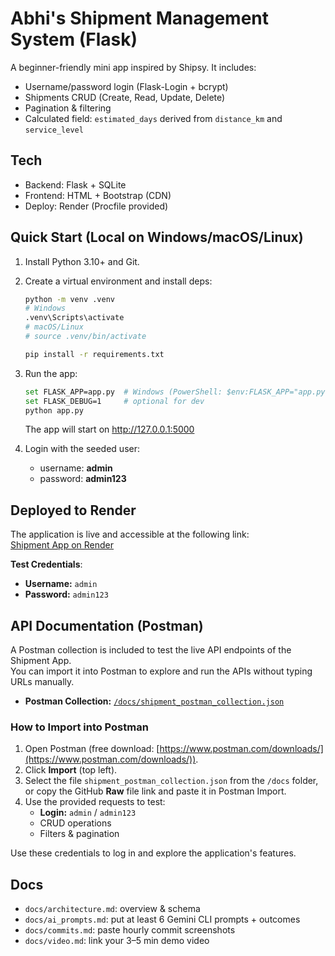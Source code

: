 # Abhi's Shipment Management System (Flask)

A beginner-friendly mini app inspired by Shipsy. It includes:
- Username/password login (Flask-Login + bcrypt)
- Shipments CRUD (Create, Read, Update, Delete)
- Pagination & filtering
- Calculated field: `estimated_days` derived from `distance_km` and `service_level`

## Tech
- Backend: Flask + SQLite
- Frontend: HTML + Bootstrap (CDN)
- Deploy: Render (Procfile provided)

## Quick Start (Local on Windows/macOS/Linux)
1. Install Python 3.10+ and Git.
2. Create a virtual environment and install deps:
   ```bash
   python -m venv .venv
   # Windows
   .venv\Scripts\activate
   # macOS/Linux
   # source .venv/bin/activate

   pip install -r requirements.txt
   ```
3. Run the app:
   ```bash
   set FLASK_APP=app.py  # Windows (PowerShell: $env:FLASK_APP="app.py")
   set FLASK_DEBUG=1     # optional for dev
   python app.py
   ```
   The app will start on http://127.0.0.1:5000

4. Login with the seeded user:
   - username: **admin**
   - password: **admin123**


## Deployed to Render

The application is live and accessible at the following link:  
[Shipment App on Render](https://abhi-shipment-app.onrender.com/)

**Test Credentials**:  
- **Username:** `admin`  
- **Password:** `admin123`  

## API Documentation (Postman)

A Postman collection is included to test the live API endpoints of the Shipment App.  
You can import it into Postman to explore and run the APIs without typing URLs manually.

- **Postman Collection:** [`/docs/shipment_postman_collection.json`](docs/shipment_postman_collection.json)

### How to Import into Postman
1. Open Postman (free download: [https://www.postman.com/downloads/](https://www.postman.com/downloads/)).
2. Click **Import** (top left).
3. Select the file `shipment_postman_collection.json` from the `/docs` folder,  
   or copy the GitHub **Raw** file link and paste it in Postman Import.
4. Use the provided requests to test:
   - **Login:** `admin` / `admin123`
   - CRUD operations
   - Filters & pagination

Use these credentials to log in and explore the application's features.


## Docs
- `docs/architecture.md`: overview & schema
- `docs/ai_prompts.md`: put at least 6 Gemini CLI prompts + outcomes
- `docs/commits.md`: paste hourly commit screenshots
- `docs/video.md`: link your 3–5 min demo video
